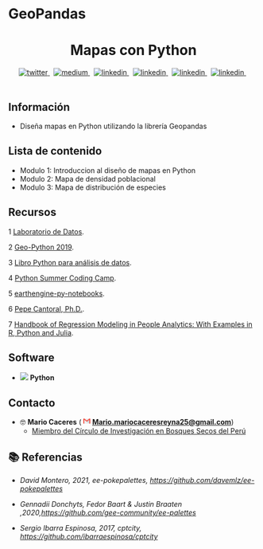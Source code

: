 # GeoPandas
<h1 align="center"><strong>Mapas con Python</strong></h1>

<table align="center">
 <p align="center">
<a href="https://twitter.com/Mario251997" target="_blank">
<img src=https://img.shields.io/badge/twitter-%2300acee.svg?&style=for-the-badge&logo=twitter&logoColor=white alt=twitter style="margin-bottom: 5px;" />
</a> &nbsp;

<a href="https://www.facebook.com/mariocaceres25" target="_blank">
<img src=https://img.shields.io/badge/Facebook-1877F2?style=for-the-badge&logo=facebook&logoColor=white alt=medium style="margin-bottom: 5px;" />
</a> &nbsp;

<a href="https://www.linkedin.com/in/mariocaceres25/" target="_blank">
<img src=https://img.shields.io/badge/linkedin-%231E77B5.svg?&style=for-the-badge&logo=linkedin&logoColor=white alt=linkedin style="margin-bottom: 5px;" />
</a> &nbsp;

<a href="mailto:mariocaceresreyna25@gmail.com" target="_blank">
<img src=https://img.shields.io/badge/Gmail-D14836?style=for-the-badge&logo=gmail&logoColor=white   alt=linkedin style="margin-bottom: 5px;" />
</a> &nbsp;  

<a href="https://github.com/mario199745/An-lise-de-Dados-em-Linguagem-R/stargazers" target="_blank">
<img src=https://img.shields.io/github/stars/ambarja/WebMapping-Taller?style=for-the-badge   alt=linkedin style="margin-bottom: 5px;" />
</a> &nbsp;  

<a href="https://github.com/mario199745/An-lise-de-Dados-em-Linguagem-R/fork?" target="_blank">
<img src=https://img.shields.io/github/forks/ambarja/WebMapping-Taller?style=for-the-badge   alt=linkedin style="margin-bottom: 5px;" />
</a> &nbsp; 



</table>



 ## **Información**
 - Diseña mapas en Python utilizando la librería Geopandas 
  







## **Lista de contenido**
 - Modulo 1: Introduccion al diseño de mapas en Python 
 - Modulo 2: Mapa de densidad poblacional 
 - Modulo 3: Mapa de distribución de especies 
  
  

## **Recursos**

<p>1
    <a href="http://materias.df.uba.ar/lda2021c1/171-2/">Laboratorio de Datos</a>.
</p>
<p>2
    <a href="https://geo-python.github.io/site/"> Geo-Python 2019</a>.
</p>
<p>3
    <a href="https://github.com/koldLight/curso-python-analisis-datos">Libro Python para análisis de datos</a>.
</p>
<p>4
    <a href="https://www.notion.so/Python-Summer-Coding-Camp-675b768a94c146e18ce9ae2679df1caf">Python Summer Coding Camp</a>.
</p>
<p>5
    <a href="https://github.com/giswqs/earthengine-py-notebooks ">earthengine-py-notebooks</a>.
</p>
<p>6
    <a href="https://www.youtube.com/c/PepeCantoralPhD/videos">Pepe Cantoral, Ph.D.</a>.
</p>
<p>7
    <a href="https://peopleanalytics-regression-book.org">Handbook of Regression Modeling in People Analytics: With Examples in R, Python and Julia</a>.
</p>




## **Software**

 
 * <img src="https://www.python.org/static/community_logos/python-logo-generic.svg" height=14> **Python**
 

## **Contacto**

* 🤓 **Mario Caceres** ( <img src="https://raw.githubusercontent.com/ambarja/Buenas-practicas-con-QGIS/main/img/email.png" height=14> <b>Mario.mariocaceresreyna25@gmail.com</b>)
  - [Miembro del Círculo de Investigación en Bosques Secos del Perú](https://www.facebook.com/CIBOSEC)

## 📚 **Referencias**

- _David Montero, 2021, ee-pokepalettes,
  <https://github.com/davemlz/ee-pokepalettes>_

- _Gennadii Donchyts, Fedor Baart & Justin Braaten
  ,2020,<https://github.com/gee-community/ee-palettes>_

- _Sergio Ibarra Espinosa, 2017, cptcity,
  <https://github.com/ibarraespinosa/cptcity>_